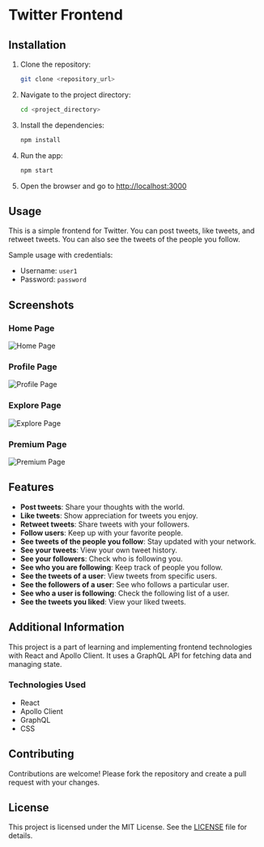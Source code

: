 # Twitter Frontend

<!-- Explaining The Installation -->
## Installation

1. Clone the repository:
    ```bash 
    git clone <repository_url>
    ```

2. Navigate to the project directory:
    ```bash
    cd <project_directory>
    ```

3. Install the dependencies:
    ```bash
    npm install
    ```

4. Run the app:
    ```bash
    npm start
    ```

5. Open the browser and go to [http://localhost:3000](http://localhost:3000)

<!-- Explaining The Usage of this Twitter frontend -->
## Usage

This is a simple frontend for Twitter. You can post tweets, like tweets, and retweet tweets. You can also see the tweets of the people you follow.

Sample usage with credentials:
- Username: `user1`
- Password: `password`

<!-- Screenshots -->
## Screenshots

### Home Page
![Home Page](path_to_screenshot_home_page)

### Profile Page
![Profile Page](path_to_screenshot_profile_page)

### Explore Page
![Explore Page](path_to_screenshot_explore_page)

### Premium Page
![Premium Page](path_to_screenshot_premium_page)

<!-- Explaining the Features -->
## Features

- **Post tweets**: Share your thoughts with the world.
- **Like tweets**: Show appreciation for tweets you enjoy.
- **Retweet tweets**: Share tweets with your followers.
- **Follow users**: Keep up with your favorite people.
- **See tweets of the people you follow**: Stay updated with your network.
- **See your tweets**: View your own tweet history.
- **See your followers**: Check who is following you.
- **See who you are following**: Keep track of people you follow.
- **See the tweets of a user**: View tweets from specific users.
- **See the followers of a user**: See who follows a particular user.
- **See who a user is following**: Check the following list of a user.
- **See the tweets you liked**: View your liked tweets.

<!-- Additional Information -->
## Additional Information

This project is a part of learning and implementing frontend technologies with React and Apollo Client. It uses a GraphQL API for fetching data and managing state.

### Technologies Used

- React
- Apollo Client
- GraphQL
- CSS

## Contributing

Contributions are welcome! Please fork the repository and create a pull request with your changes.

## License

This project is licensed under the MIT License. See the [LICENSE](LICENSE) file for details.
